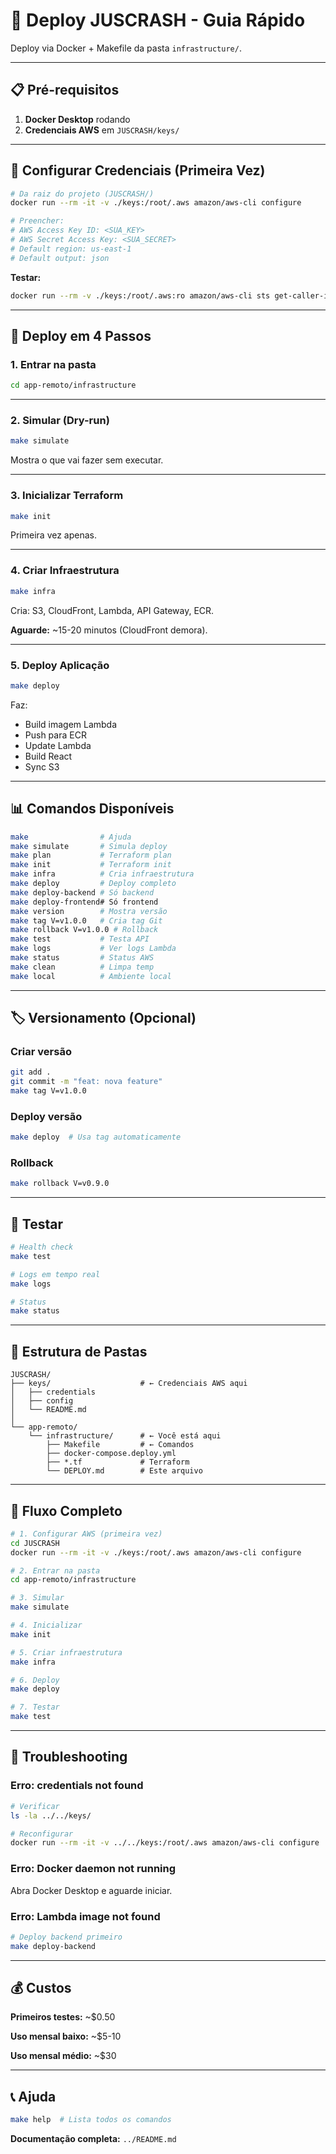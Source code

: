 # 🚀 Deploy JUSCRASH - Guia Rápido

Deploy via Docker + Makefile da pasta `infrastructure/`.

---

## 📋 Pré-requisitos

1. **Docker Desktop** rodando
2. **Credenciais AWS** em `JUSCRASH/keys/`

---

## 🔐 Configurar Credenciais (Primeira Vez)

```bash
# Da raiz do projeto (JUSCRASH/)
docker run --rm -it -v ./keys:/root/.aws amazon/aws-cli configure

# Preencher:
# AWS Access Key ID: <SUA_KEY>
# AWS Secret Access Key: <SUA_SECRET>
# Default region: us-east-1
# Default output: json
```

**Testar:**
```bash
docker run --rm -v ./keys:/root/.aws:ro amazon/aws-cli sts get-caller-identity
```

---

## 🚀 Deploy em 4 Passos

### **1. Entrar na pasta**
```bash
cd app-remoto/infrastructure
```

---

### **2. Simular (Dry-run)**
```bash
make simulate
```

Mostra o que vai fazer sem executar.

---

### **3. Inicializar Terraform**
```bash
make init
```

Primeira vez apenas.

---

### **4. Criar Infraestrutura**
```bash
make infra
```

Cria: S3, CloudFront, Lambda, API Gateway, ECR.

**Aguarde:** ~15-20 minutos (CloudFront demora).

---

### **5. Deploy Aplicação**
```bash
make deploy
```

Faz:
- Build imagem Lambda
- Push para ECR
- Update Lambda
- Build React
- Sync S3

---

## 📊 Comandos Disponíveis

```bash
make                # Ajuda
make simulate       # Simula deploy
make plan           # Terraform plan
make init           # Terraform init
make infra          # Cria infraestrutura
make deploy         # Deploy completo
make deploy-backend # Só backend
make deploy-frontend# Só frontend
make version        # Mostra versão
make tag V=v1.0.0   # Cria tag Git
make rollback V=v1.0.0 # Rollback
make test           # Testa API
make logs           # Ver logs Lambda
make status         # Status AWS
make clean          # Limpa temp
make local          # Ambiente local
```

---

## 🏷️ Versionamento (Opcional)

### **Criar versão**
```bash
git add .
git commit -m "feat: nova feature"
make tag V=v1.0.0
```

### **Deploy versão**
```bash
make deploy  # Usa tag automaticamente
```

### **Rollback**
```bash
make rollback V=v0.9.0
```

---

## 🧪 Testar

```bash
# Health check
make test

# Logs em tempo real
make logs

# Status
make status
```

---

## 📁 Estrutura de Pastas

```
JUSCRASH/
├── keys/                    # ← Credenciais AWS aqui
│   ├── credentials
│   ├── config
│   └── README.md
│
└── app-remoto/
    └── infrastructure/      # ← Você está aqui
        ├── Makefile         # ← Comandos
        ├── docker-compose.deploy.yml
        ├── *.tf             # Terraform
        └── DEPLOY.md        # Este arquivo
```

---

## 🔄 Fluxo Completo

```bash
# 1. Configurar AWS (primeira vez)
cd JUSCRASH
docker run --rm -it -v ./keys:/root/.aws amazon/aws-cli configure

# 2. Entrar na pasta
cd app-remoto/infrastructure

# 3. Simular
make simulate

# 4. Inicializar
make init

# 5. Criar infraestrutura
make infra

# 6. Deploy
make deploy

# 7. Testar
make test
```

---

## 🐛 Troubleshooting

### **Erro: credentials not found**
```bash
# Verificar
ls -la ../../keys/

# Reconfigurar
docker run --rm -it -v ../../keys:/root/.aws amazon/aws-cli configure
```

### **Erro: Docker daemon not running**
Abra Docker Desktop e aguarde iniciar.

### **Erro: Lambda image not found**
```bash
# Deploy backend primeiro
make deploy-backend
```

---

## 💰 Custos

**Primeiros testes:** ~$0.50

**Uso mensal baixo:** ~$5-10

**Uso mensal médio:** ~$30

---

## 📞 Ajuda

```bash
make help  # Lista todos os comandos
```

**Documentação completa:** `../README.md`

